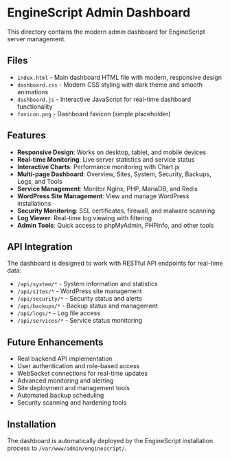 # EngineScript Admin Dashboard

This directory contains the modern admin dashboard for EngineScript server management.

## Files

- `index.html` - Main dashboard HTML file with modern, responsive design
- `dashboard.css` - Modern CSS styling with dark theme and smooth animations
- `dashboard.js` - Interactive JavaScript for real-time dashboard functionality
- `favicon.png` - Dashboard favicon (simple placeholder)

## Features

- **Responsive Design**: Works on desktop, tablet, and mobile devices
- **Real-time Monitoring**: Live server statistics and service status
- **Interactive Charts**: Performance monitoring with Chart.js
- **Multi-page Dashboard**: Overview, Sites, System, Security, Backups, Logs, and Tools
- **Service Management**: Monitor Nginx, PHP, MariaDB, and Redis
- **WordPress Site Management**: View and manage WordPress installations
- **Security Monitoring**: SSL certificates, firewall, and malware scanning
- **Log Viewer**: Real-time log viewing with filtering
- **Admin Tools**: Quick access to phpMyAdmin, PHPinfo, and other tools

## API Integration

The dashboard is designed to work with RESTful API endpoints for real-time data:

- `/api/system/*` - System information and statistics
- `/api/sites/*` - WordPress site management
- `/api/security/*` - Security status and alerts
- `/api/backups/*` - Backup status and management
- `/api/logs/*` - Log file access
- `/api/services/*` - Service status monitoring

## Future Enhancements

- Real backend API implementation
- User authentication and role-based access
- WebSocket connections for real-time updates
- Advanced monitoring and alerting
- Site deployment and management tools
- Automated backup scheduling
- Security scanning and hardening tools

## Installation

The dashboard is automatically deployed by the EngineScript installation process to `/var/www/admin/enginescript/`.

